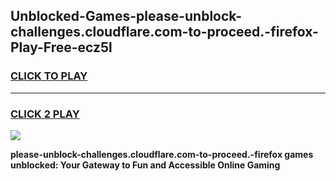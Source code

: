 
## Unblocked-Games-please-unblock-challenges.cloudflare.com-to-proceed.-firefox-Play-Free-ecz5l
<h3>
<a href="https://premium76.site?title=please-unblock-challenges.cloudflare.com-to-proceed.-firefox&ref=21A">CLICK TO PLAY</a></h3>
<hr>

<h3>
<a href="https://premium76.site?title=please-unblock-challenges.cloudflare.com-to-proceed.-firefox&ref=21A">CLICK 2 PLAY</a>
  
</h3>

<a href="https://premium76.site?title=please-unblock-challenges.cloudflare.com-to-proceed.-firefox&ref=21A"><img src="https://clearcache.store/games.png"></a>


**please-unblock-challenges.cloudflare.com-to-proceed.-firefox games unblocked: Your Gateway to Fun and Accessible Online Gaming**
